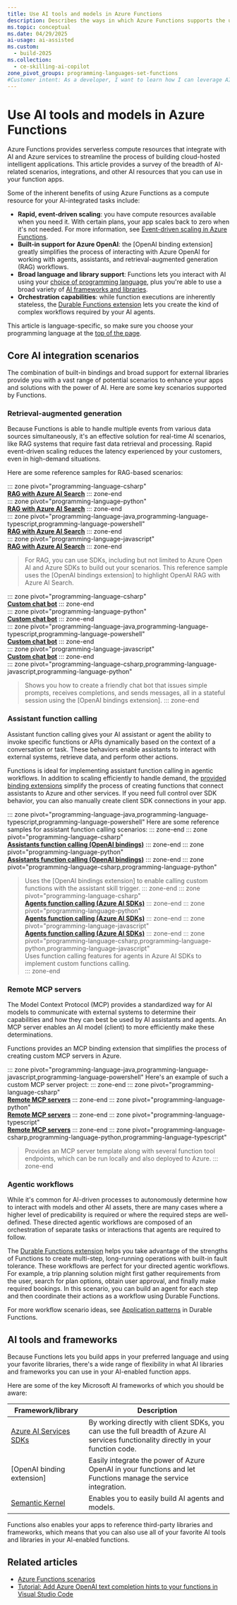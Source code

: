 ```yaml
---
title: Use AI tools and models in Azure Functions  
description: Describes the ways in which Azure Functions supports the use of AI in your function code executions, including LLMs, RAG, agentic workflows, and other AI-related frameworks. 
ms.topic: conceptual
ms.date: 04/29/2025
ai-usage: ai-assisted
ms.custom:
  - build-2025
ms.collection: 
  - ce-skilling-ai-copilot 
zone_pivot_groups: programming-languages-set-functions
#Customer intent: As a developer, I want to learn how I can leverage AI models, tools, and other resourtcers so that my function executions can take full advantage of all of the AI-related resources available to an Azure service.
---
```


# Use AI tools and models in Azure Functions

Azure Functions provides serverless compute resources that integrate with AI and Azure services to streamline the process of building cloud-hosted intelligent applications. This article provides a survey of the breadth of AI-related scenarios, integrations, and other AI resources that you can use in your function apps. 

Some of the inherent benefits of using Azure Functions as a compute resource for your AI-integrated tasks include:

+ **Rapid, event-driven scaling**: you have compute resources available when you need it. With certain plans, your app scales back to zero when it's not needed. For more information, see [Event-driven scaling in Azure Functions](event-driven-scaling.md).  
+ **Built-in support for Azure OpenAI**: the [OpenAI binding extension] greatly simplifies the process of interacting with Azure OpenAI for working with agents, assistants, and retrieval-augmented generation (RAG) workflows.
+ **Broad language and library support**: Functions lets you interact with AI using your [choice of programming language](./supported-languages.md), plus you're able to use a broad variety of [AI frameworks and libraries](#ai-tools-and-frameworks). 
+ **Orchestration capabilities**: while function executions are inherently stateless, the [Durable Functions extension](./durable/durable-functions-overview.md) lets you create the kind of complex workflows required by your AI agents.  

This article is language-specific, so make sure you choose your programming language at the [top of the page](#top).

## Core AI integration scenarios 

The combination of built-in bindings and broad support for external libraries provide you with a vast range of potential scenarios to enhance your apps and solutions with the power of AI. Here are some key scenarios supported by Functions.   

### Retrieval-augmented generation

Because Functions is able to handle multiple events from various data sources simultaneously, it's an effective solution for real-time AI scenarios, like RAG systems that require fast data retrieval and processing. Rapid event-driven scaling reduces the latency experienced by your customers, even in high-demand situations. 

Here are some reference samples for RAG-based scenarios:

::: zone pivot="programming-language-csharp"   
**[RAG with Azure AI Search](https://github.com/Azure-Samples/azure-functions-openai-aisearch-dotnet)**
::: zone-end  
::: zone pivot="programming-language-python"   
**[RAG with Azure AI Search](https://github.com/Azure-Samples/azure-functions-openai-aisearch-python)**
::: zone-end  
::: zone pivot="programming-language-java,programming-language-typescript,programming-language-powershell"    
**[RAG with Azure AI Search](https://github.com/Azure/azure-functions-openai-extension/tree/main/samples/rag-aisearch)**
::: zone-end  
::: zone pivot="programming-language-javascript"   
**[RAG with Azure AI Search](https://github.com/Azure-Samples/azure-functions-openai-aisearch-node)**
::: zone-end  
> For RAG, you can use SDKs, including but not limited to Azure Open AI and Azure SDKs to build out your scenarios. This reference sample uses the [OpenAI bindings extension] to highlight OpenAI RAG with Azure AI Search.

::: zone pivot="programming-language-csharp"   
**[Custom chat bot](https://github.com/Azure-Samples/function-dotnet-ai-openai-chatgpt/)**
::: zone-end  
::: zone pivot="programming-language-python"   
**[Custom chat bot](https://github.com/Azure-Samples/function-python-ai-openai-chatgpt)**
::: zone-end   
::: zone pivot="programming-language-java,programming-language-typescript,programming-language-powershell"   
**[Custom chat bot](https://github.com/Azure/azure-functions-openai-extension/tree/main/samples/chat)**
::: zone-end   
::: zone pivot="programming-language-javascript"   
**[Custom chat bot](https://github.com/Azure-Samples/function-javascript-ai-openai-chatgpt)**
::: zone-end  
::: zone pivot="programming-language-csharp,programming-language-javascript,programming-language-python" 
> Shows you how to create a friendly chat bot that issues simple prompts, receives completions, and sends messages, all in a stateful session using the [OpenAI bindings extension].
::: zone-end

### Assistant function calling

Assistant function calling gives your AI assistant or agent the ability to invoke specific functions or APIs dynamically based on the context of a conversation or task. These behaviors enable assistants to interact with external systems, retrieve data, and perform other actions.

Functions is ideal for implementing assistant function calling in agentic workflows. In addition to scaling efficiently to handle demand, the [provided binding extensions](./functions-triggers-bindings.md) simplify the process of creating functions that connect assistants to Azure and other services. If you need full control over SDK behavior, you can also manually create client SDK connections in your app.

::: zone pivot="programming-language-java,programming-language-typescript,programming-language-powershell"
Here are some reference samples for assistant function calling scenarios:
::: zone-end
::: zone pivot="programming-language-csharp"  
**[Assistants function calling (OpenAI bindings)](https://github.com/Azure-Samples/azure-functions-assistants-openai-dotnet)**
::: zone-end
::: zone pivot="programming-language-python"  
**[Assistants function calling (OpenAI bindings)](https://github.com/Azure-Samples/azure-functions-assistants-python)**
::: zone-end
::: zone pivot="programming-language-csharp,programming-language-python"  
> Uses the [OpenAI bindings extension] to enable calling custom functions with the assistant skill trigger.
::: zone-end
::: zone pivot="programming-language-csharp"  
**[Agents function calling (Azure AI SDKs)](https://github.com/Azure-Samples/azure-functions-ai-services-agent-dotnet)**
::: zone-end
::: zone pivot="programming-language-python"  
**[Agents function calling (Azure AI SDKs)](https://github.com/Azure-Samples/azure-functions-ai-services-agent-python)**
::: zone-end
::: zone pivot="programming-language-javascript"  
**[Agents function calling (Azure AI SDKs)](https://github.com/Azure-Samples/azure-functions-ai-services-agent-javascript)**
::: zone-end
::: zone pivot="programming-language-csharp,programming-language-python,programming-language-javascript"  
> Uses function calling features for agents in Azure AI SDKs to implement custom functions calling.  
::: zone-end

### Remote MCP servers

The Model Context Protocol (MCP) provides a standardized way for AI models to communicate with external systems to determine their capabilities and how they can best be used by AI assistants and agents. An MCP server enables an AI model (client) to more efficiently make these determinations. 

Functions provides an MCP binding extension that simplifies the process of creating custom MCP servers in Azure. 

::: zone pivot="programming-language-java,programming-language-javascript,programming-language-powershell"
Here's an example of such a custom MCP server project: 
::: zone-end
::: zone pivot="programming-language-csharp"  
**[Remote MCP servers](https://github.com/Azure-Samples/remote-mcp-functions-dotnet)**
::: zone-end
::: zone pivot="programming-language-python"  
**[Remote MCP servers](https://github.com/Azure-Samples/remote-mcp-functions-python)**
::: zone-end
::: zone pivot="programming-language-typescript"  
**[Remote MCP servers](https://github.com/Azure-Samples/remote-mcp-functions-typescript)**
::: zone-end
::: zone pivot="programming-language-csharp,programming-language-python,programming-language-typescript"  
> Provides an MCP server template along with several function tool endpoints, which can be run locally and also deployed to Azure.
::: zone-end
### Agentic workflows

While it's common for AI-driven processes to autonomously determine how to interact with models and other AI assets, there are many cases where a higher level of predicability is required or where the required steps are well-defined. These directed agentic workflows are composed of an orchestration of separate tasks or interactions that agents are required to follow. 

The [Durable Functions extension](durable/durable-functions-overview.md) helps you take advantage of the strengths of Functions to create multi-step, long-running operations with built-in fault tolerance. These workflows are perfect for your directed agentic workflows. For example, a trip planning solution might first gather requirements from the user, search for plan options, obtain user approval, and finally make required bookings. In this scenario, you can build an agent for each step and then coordinate their actions as a workflow using Durable Functions. 

For more workflow scenario ideas, see [Application patterns](durable/durable-functions-overview.md#application-patterns) in Durable Functions. 

## AI tools and frameworks

Because Functions lets you build apps in your preferred language and using your favorite libraries, there's a wide range of flexibility in what AI libraries and frameworks you can use in your AI-enabled function apps. 

Here are some of the key Microsoft AI frameworks of which you should be aware:

| Framework/library | Description |
| ----- | ----- |
| [Azure AI Services SDKs](/azure/developer/ai/azure-ai-for-developers) | By working directly with client SDKs, you can use the full breadth of Azure AI services functionality directly in your function code. |
| [OpenAI binding extension] | Easily integrate the power of Azure OpenAI in your functions and let Functions manage the service integration. |
| [Semantic Kernel](/semantic-kernel/overview) | Enables you to easily build AI agents and models. |

Functions also enables your apps to reference third-party libraries and frameworks, which means that you can also use all of your favorite AI tools and libraries in your AI-enabled functions.  

## Related articles

+ [Azure Functions scenarios](functions-scenarios.md)
+ [Tutorial: Add Azure OpenAI text completion hints to your functions in Visual Studio Code](functions-add-openai-text-completion.md)

 

 

